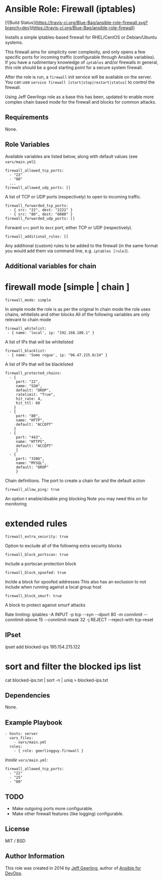 # Ansible Role: Firewall (iptables)

[![Build Status](https://travis-ci.org/Blue-Bag/ansible-role-firewall.svg?branch=dev](https://travis-ci.org/Blue-Bag/ansible-role-firewall)

Installs a simple iptables-based firewall for RHEL/CentOS or Debian/Ubuntu systems.

This firewall aims for simplicity over complexity, and only opens a few specific ports for incoming traffic (configurable through Ansible variables). If you have a rudimentary knowledge of `iptables` and/or firewalls in general, this role should be a good starting point for a secure system firewall.

After the role is run, a `firewall` init service will be available on the server. You can use `service firewall [start|stop|restart|status]` to control the firewall.

Using Jeff Geerlings role as a base this has been, updated to enable more complex chain based mode for the firewall and blocks for common attacks.

## Requirements

None.

## Role Variables

Available variables are listed below, along with default values (see `vars/main.yml`):

    firewall_allowed_tcp_ports:
      - "22"
      - "80"
      ...
    firewall_allowed_udp_ports: []

A list of TCP or UDP ports (respectively) to open to incoming traffic.

    firewall_forwarded_tcp_ports:
      - { src: "22", dest: "2222" }
      - { src: "80", dest: "8080" }
    firewall_forwarded_udp_ports: []

Forward `src` port to `dest` port, either TCP or UDP (respectively).

    firewall_additional_rules: []

Any additional (custom) rules to be added to the firewall (in the same format you would add them via command line, e.g. `iptables [rule]`).

## Additional variables for chain
# firewall mode [simple | chain ]
    firewall_mode: simple
In simple mode the role is as per the original
In chain mode the role uses chains, whitelists and other blocks
All of the following variables are only relevant to chain mode

    firewall_whitelist:
     - { name: 'local', ip: "192.168.100.1" }
A list of IPs that will be whitelisted

    firewall_blacklist:
     - { name: 'Some rogue', ip: "96.47.225.0/24" }
A list of IPs that will be blacklisted

    firewall_protected_chains:
      - {
         port: "22",
         name: "SSH",
         default: "DROP",
         ratelimit: "True",
         hit_rate: 4,
         hit_ttl: 60
        }
      - {
         port: "80",
         name: "HTTP",
         default: "ACCEPT"
        }
      - {
         port: "443",
         name: "HTTPS",
         default: "ACCEPT"
         }
      - {
         port: "3306",
         name: "MYSQL",
         default: "DROP"
         }
Chain definitions. The port to create a chain for and the default action

    firewall_allow_ping: true
An option t enable/disable ping blocking
Note you may need this on for monitoring

# extended rules
    firewall_extra_security: true
Option to exclude all of the following extra security blocks

    firewall_block_portscan: true
Include a portscan protection block

    firewall_block_spoofed: true
Inclde a block for spoofed addresses
This also has an exclusion to not include when running against a local group host

    firewall_block_smurf: true
A block to protect against smurf attacks

Rate limiting:
iptables -A INPUT -p tcp --syn --dport 80 -m connlimit --connlimit-above 15 --connlimit-mask 32 -j REJECT --reject-with tcp-reset


## IPset

ipset add blocked-ips 195.154.215.122

# sort and filter the blocked ips list
cat blocked-ips.txt | sort -n | uniq > blocked-ips.txt


## Dependencies

None.

## Example Playbook

    - hosts: server
      vars_files:
        - vars/main.yml
      roles:
        - { role: geerlingguy.firewall }

*Inside `vars/main.yml`*:

    firewall_allowed_tcp_ports:
      - "22"
      - "25"
      - "80"

## TODO

  - Make outgoing ports more configurable.
  - Make other firewall features (like logging) configurable.

## License

MIT / BSD

## Author Information

This role was created in 2014 by [Jeff Geerling](http://jeffgeerling.com/), author of [Ansible for DevOps](http://ansiblefordevops.com/).
